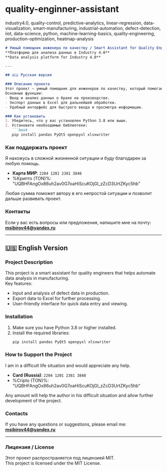 # quality-enginner-assistant
industry4.0, quality-control, predictive-analytics, linear-regression, data-visualization, smart-manufacturing, industrial-automation, defect-detection, iiot, data-science, python, machine-learning-basics, quality-engineering, production-optimization, heatmap-analysis
```markdown
# Умный помощник инженера по качеству / Smart Assistant for Quality Engineers  
**Платформа для анализа данных в Industry 4.0**  
**Data analysis platform for Industry 4.0**  

---

## 🇷🇺 Русская версия  

### Описание проекта  
Этот проект — умный помощник для инженеров по качеству, который помогает автоматизировать анализ данных на производстве.  
Основные функции:  
- Ввод и анализ данных о браке на производстве.  
- Экспорт данных в Excel для дальнейшей обработки.  
- Удобный интерфейс для быстрого ввода и просмотра информации.  

### Как установить  
1. Убедитесь, что у вас установлен Python 3.8 или выше.  
2. Установите необходимые библиотеки:  
   ```bash
   pip install pandas PyQt5 openpyxl xlsxwriter
   ```  

### Как поддержать проект  
Я нахожусь в сложной жизненной ситуации и буду благодарен за любую помощь.  
- **Карта МИР**: `2204 1201 2381 3848`
- %Крипто (TON)%:  "UQBHFAngOx86uh2av0G7oaHiScuKOjGI_zZcD3UrtZKyc5hb" 

Любая сумма поможет автору в его непростой ситуации и позволит дальше развивать проект.  

### Контакты  
Если у вас есть вопросы или предложения, напишите мне на почту:  
**msibirov44@yandex.ru**  

---

## 🇺🇸 English Version  

### Project Description  
This project is a smart assistant for quality engineers that helps automate data analysis in manufacturing.  
Key features:  
- Input and analysis of defect data in production.  
- Export data to Excel for further processing.  
- User-friendly interface for quick data entry and viewing.  

### Installation  
1. Make sure you have Python 3.8 or higher installed.  
2. Install the required libraries:  
   ```bash
   pip install pandas PyQt5 openpyxl xlsxwriter
   ```  

### How to Support the Project  
I am in a difficult life situation and would appreciate any help.  
- **Card (Russia)**: `2204 1201 2381 3848`  
- %Cripto (TON)%:
"UQBHFAngOx86uh2av0G7oaHiScuKOjGI_zZcD3UrtZKyc5hb"

Any amount will help the author in his difficult situation and allow further development of the project.  

### Contacts  
If you have any questions or suggestions, please email me:  
**msibirov44@yandex.ru**  

---

### Лицензия / License  
Этот проект распространяется под лицензией MIT.  
This project is licensed under the MIT License.  
```
